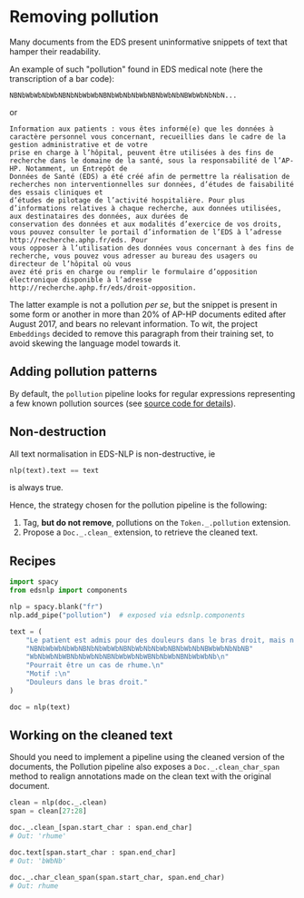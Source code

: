 # Removing pollution

Many documents from the EDS present uninformative snippets of text that hamper their readability.

An example of such "pollution" found in EDS medical note (here the transcription of a bar code):

```
NBNbWbWbNbWbNBNbNbWbWbNBNbWbNbNbWbNBNbWbNbNBWbWbNbNbN...
```

or

```
Information aux patients : vous êtes informé(e) que les données à caractère personnel vous concernant, recueillies dans le cadre de la gestion administrative et de votre
prise en charge à l’hôpital, peuvent être utilisées à des fins de recherche dans le domaine de la santé, sous la responsabilité de l’AP-HP. Notamment, un Entrepôt de
Données de Santé (EDS) a été créé afin de permettre la réalisation de recherches non interventionnelles sur données, d’études de faisabilité des essais cliniques et
d’études de pilotage de l’activité hospitalière. Pour plus d’informations relatives à chaque recherche, aux données utilisées, aux destinataires des données, aux durées de
conservation des données et aux modalités d’exercice de vos droits, vous pouvez consulter le portail d’information de l’EDS à l’adresse http://recherche.aphp.fr/eds. Pour
vous opposer à l’utilisation des données vous concernant à des fins de recherche, vous pouvez vous adresser au bureau des usagers ou directeur de l’hôpital où vous
avez été pris en charge ou remplir le formulaire d’opposition électronique disponible à l’adresse http://recherche.aphp.fr/eds/droit-opposition.
```

The latter example is not a pollution _per se_, but the snippet is present in some form or another in more than 20% of AP-HP documents edited after August 2017, and bears no relevant information. To wit, the project `Embeddings` decided to remove this paragraph from their training set, to avoid skewing the language model towards it.

## Adding pollution patterns

By default, the `pollution` pipeline looks for regular expressions representing a few known pollution sources (see [source code for details](https://gitlab.eds.aphp.fr/equipedatascience/nlptools/-/blob/master/nlptools/rules/pollution/terms.py)).

## Non-destruction

All text normalisation in EDS-NLP is non-destructive, ie

```python
nlp(text).text == text
```

is always true.

Hence, the strategy chosen for the pollution pipeline is the following:

1. Tag, **but do not remove**, pollutions on the `Token._.pollution` extension.
2. Propose a `Doc._.clean_` extension, to retrieve the cleaned text.

## Recipes

```python
import spacy
from edsnlp import components

nlp = spacy.blank("fr")
nlp.add_pipe("pollution")  # exposed via edsnlp.components

text = (
    "Le patient est admis pour des douleurs dans le bras droit, mais n'a pas de problème de locomotion. "
    "NBNbWbWbNbWbNBNbNbWbWbNBNbWbNbNbWbNBNbWbNbNBWbWbNbNbNB"
    "WbNbWbNbWBNbNbWbNbNBNbWbWbNbWBNbNbWbNBNbWbWbNb\n"
    "Pourrait être un cas de rhume.\n"
    "Motif :\n"
    "Douleurs dans le bras droit."
)

doc = nlp(text)
```

## Working on the cleaned text

Should you need to implement a pipeline using the cleaned version of the documents, the Pollution pipeline also exposes a `Doc._.clean_char_span` method to realign annotations made on the clean text with the original document.

```python
clean = nlp(doc._.clean)
span = clean[27:28]

doc._.clean_[span.start_char : span.end_char]
# Out: 'rhume'

doc.text[span.start_char : span.end_char]
# Out: 'bWbNb'

doc._.char_clean_span(span.start_char, span.end_char)
# Out: rhume
```
